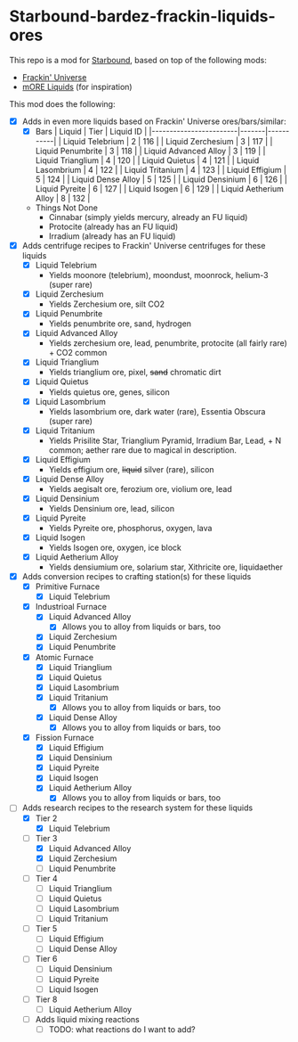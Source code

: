 # Starbound-bardez-frackin-liquids-ores

This repo is a mod for [Starbound](https://playstarbound.com/), based on top of the following mods:
- [Frackin' Universe](https://steamcommunity.com/sharedfiles/filedetails/?id=729480149) 
- [mORE Liquids](https://steamcommunity.com/sharedfiles/filedetails/?id=1318339314) (for inspiration)

This mod does the following:

- [X] Adds in even more liquids based on Frackin' Universe ores/bars/similar:
  - [X] Bars
    | Liquid                 | Tier  | Liquid ID |
    |------------------------|-------|-----------|
    | Liquid Telebrium       | 2     | 116       |
    | Liquid Zerchesium      | 3     | 117       |
    | Liquid Penumbrite      | 3     | 118       |
    | Liquid Advanced Alloy  | 3     | 119       |
    | Liquid Trianglium      | 4     | 120       |
    | Liquid Quietus         | 4     | 121       |
    | Liquid Lasombrium      | 4     | 122       |
    | Liquid Tritanium       | 4     | 123       |
    | Liquid Effigium        | 5     | 124       |
    | Liquid Dense Alloy     | 5     | 125       |
    | Liquid Densinium       | 6     | 126       |
    | Liquid Pyreite         | 6     | 127       |
    | Liquid Isogen          | 6     | 129       |
    | Liquid Aetherium Alloy | 8     | 132       |

  - Things Not Done
    - Cinnabar (simply yields mercury, already an FU liquid)
    - Protocite (already has an FU liquid)
    - Irradium (already has an FU liquid)
- [X] Adds centrifuge recipes to Frackin' Universe centrifuges for these liquids
  - [X] Liquid Telebrium
    - Yields moonore (telebrium), moondust, moonrock, helium-3 (super rare)
  - [X] Liquid Zerchesium
    - Yields Zerchesium ore, silt CO2
  - [X] Liquid Penumbrite
    - Yields penumbrite ore, sand, hydrogen
  - [X] Liquid Advanced Alloy
    - Yields zerchesium ore, lead, penumbrite, protocite (all fairly rare) + CO2 common
  - [X] Liquid Trianglium
    - Yields trianglium ore, pixel, ~~sand~~ chromatic dirt
  - [X] Liquid Quietus
    - Yields quietus ore, genes, silicon
  - [X] Liquid Lasombrium
    - Yields lasombrium ore, dark water (rare), Essentia Obscura (super rare)
  - [X] Liquid Tritanium
    - Yields Prisilite Star, Trianglium Pyramid, Irradium Bar, Lead,  + N common; aether rare due to magical in description.
  - [X] Liquid Effigium
    - Yields effigium ore, ~~liquid~~ silver (rare), silicon
  - [X] Liquid Dense Alloy
    - Yields aegisalt ore, ferozium ore, violium ore, lead
  - [X] Liquid Densinium
    - Yields Densinium ore, lead, silicon
  - [X] Liquid Pyreite
    - Yields Pyreite ore, phosphorus, oxygen, lava
  - [X] Liquid Isogen
    - Yields Isogen ore, oxygen, ice block
  - [X] Liquid Aetherium Alloy
    - Yields densiumium ore, solarium star, Xithricite ore, liquidaether
- [X] Adds conversion recipes to crafting station(s) for these liquids
  - [X] Primitive Furnace
    - [X] Liquid Telebrium
  - [X] Industrioal Furnace
    - [X] Liquid Advanced Alloy
      - [X] Allows you to alloy from liquids or bars, too
    - [X] Liquid Zerchesium
    - [X] Liquid Penumbrite
  - [X] Atomic Furnace
    - [X] Liquid Trianglium
    - [X] Liquid Quietus
    - [X] Liquid Lasombrium
    - [X] Liquid Tritanium
      - [X] Allows you to alloy from liquids or bars, too
    - [X] Liquid Dense Alloy
      - [X] Allows you to alloy from liquids or bars, too
  - [X] Fission Furnace
    - [X] Liquid Effigium
    - [X] Liquid Densinium
    - [X] Liquid Pyreite
    - [X] Liquid Isogen
    - [X] Liquid Aetherium Alloy
      - [X] Allows you to alloy from liquids or bars, too
- [ ] Adds research recipes to the research system for these liquids
  - [X] Tier 2
    - [X] Liquid Telebrium
  - [ ] Tier 3
    - [X] Liquid Advanced Alloy
    - [X] Liquid Zerchesium
    - [ ] Liquid Penumbrite
  - [ ] Tier 4
    - [ ] Liquid Trianglium
    - [ ] Liquid Quietus
    - [ ] Liquid Lasombrium
    - [ ] Liquid Tritanium
  - [ ] Tier 5
    - [ ] Liquid Effigium
    - [ ] Liquid Dense Alloy
  - [ ] Tier 6
    - [ ] Liquid Densinium
    - [ ] Liquid Pyreite
    - [ ] Liquid Isogen
  - [ ] Tier 8
    - [ ] Liquid Aetherium Alloy
  - [ ] Adds liquid mixing reactions
    - [ ] TODO: what reactions do I want to add?